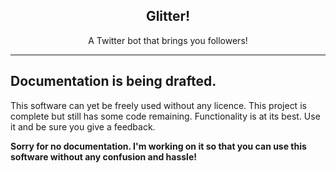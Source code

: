 <center>
  <h2>Glitter!</h2>
  <p>A Twitter bot that brings you followers!</p>
</center>

<hr>

## Documentation is being drafted.
This software can yet be freely used without any licence. This project is complete but still has some code remaining. Functionality is at its best. Use it and be sure you give a feedback.

**Sorry for no documentation. I'm working on it so that you can use this software without any confusion and hassle!**
